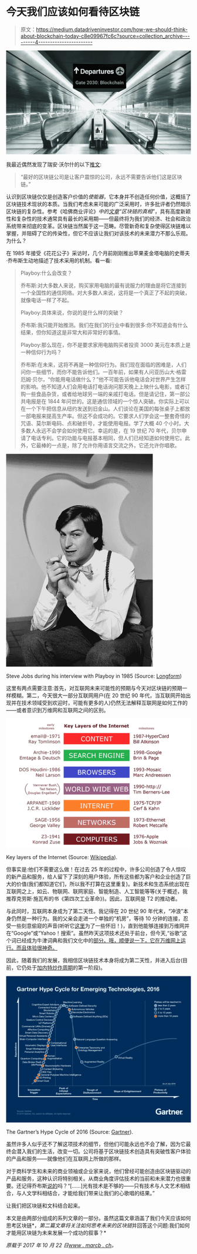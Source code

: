 # 今天我们应该如何看待区块链

> 原文：<https://medium.datadriveninvestor.com/how-we-should-think-about-blockchain-today-c8e09967fc6c?source=collection_archive---------4----------------------->

![](img/11e8dea29c5736e0230315177596dcff.png)

我最近偶然发现了瑞安·沃尔什的以下[推文](https://twitter.com/localbyproxy/status/897291454959058944):

> “最好的区块链公司是让客户震惊的公司，永远不需要告诉他们这是区块链。”

认识到区块链仅仅是创造客户价值的*使能器*，它本身并不创造任何价值，这概括了区块链技术现状的本质。当我们考虑未来可能的广泛采用时，许多批评者仍然暗示区块链的复杂性。参考《哈佛商业评论》*中的[文章](https://hbr.org/2017/01/the-truth-about-blockchain)“区块链的真相”*，具有高度新颖性和复杂性的技术通常具有最长的采用期——但最终将为我们的经济、社会和政治系统带来彻底的变革。区块链当然属于这一范畴。尽管新奇和复杂使得区块链难以掌握，并阻碍了它的传染性，但它不应该让我们对该技术的未来潜力不那么乐观。为什么？

在 1985 年接受《花花公子》采访时，几个月前刚刚推出苹果麦金塔电脑的史蒂夫·乔布斯生动地描述了技术采用的机制。看一看:

> Playboy:什么会改变？
> 
> 乔布斯:对大多数人来说，购买家用电脑的最有说服力的理由是将它连接到一个全国性的通信网络。对大多数人来说，这将是一个真正了不起的突破，就像电话一样了不起。
> 
> Playboy:具体来说，你说的是什么样的突破？
> 
> 乔布斯:我只能开始推测。我们在我们的行业中看到很多:你不知道会有什么结果，但你知道这是非常大和非常好的事情。
> 
> Playboy:那么现在，你不是要求家用电脑购买者投资 3000 美元在本质上是一种信仰行为吗？
> 
> 乔布斯:在未来，这将不再是一种信仰行为。我们现在面临的困难是，人们问你一些细节，而你不能告诉他们。一百年前，如果有人问亚历山大·格雷厄姆·贝尔，“你能用电话做什么？”他不可能告诉他电话会对世界产生怎样的影响。他不知道人们会用电话打电话询问那天晚上上映什么电影，或者订购一些食品杂货，或者给地球另一端的亲戚打电话。但是请记住，第一部公共电报是在 1844 年问世的。这是通信领域的一个惊人突破。你实际上可以在一个下午把信息从纽约发送到旧金山。人们谈论在美国的每张桌子上都放一部电报来提高生产率。但这不会成功的。它要求人们学会这一整套奇怪的咒语、莫尔斯电码、点和破折号，才能使用电报。学了大概 40 个小时。大多数人永远不会学会如何使用它。幸运的是，在 19 世纪 70 年代，贝尔申请了电话专利。它的功能与电报基本相同，但人们已经知道如何使用它。此外，它最棒的一点是，除了允许你用语言交流之外，它还允许你唱歌。

![](img/ffbcab019727246263746ec400c8941d.png)

Steve Jobs during his interview with Playboy in 1985 (Source: [Longform](http://reprints.longform.org/playboy-interview-steve-jobs))

这里有两点需要注意:首先，对互联网未来可能性的预期与今天对区块链的预期一样模糊。第二，今天很大一部分互联网用户(在 20 世纪 90 年代，当互联网开始出现并在技术领域受到欢迎时，可能有更多的人)仍然无法解释互联网是如何工作的——或者意识到万维网和互联网之间的区别。

![](img/3e2e074d117a8a54cc2b1ce43b3dbbd1.png)

Key layers of the Internet (Source: [Wikipedia](https://en.wikipedia.org/wiki/World_Wide_Web#/media/File:Internet_Key_Layers.png)).

但事实是:他们不需要这么做！在过去 25 年的过程中，许多公司创造了令人惊叹的新产品和服务，给人留下了深刻的用户体验，所有这些都为客户和企业创造了巨大的价值(我们都知道它们，所以我不打算在这里重复)。新技术和生态系统出现在互联网之上，如云、物联网、联网家庭、智能制造、人工智能等等(关于概述，我推荐克劳斯·施瓦布的书《第四次工业革命》)。因此，互联网是 T2 的推动者。

与此同时，互联网本身成为了第二天性。我记得在 20 世纪 90 年代末，“冲浪”本身仍然是一种行为。我的父亲会走进一个单独的“机房”，等待 10 分钟的连接，忍受一些刻意偷窥的声音(听听它[这里](https://www.youtube.com/watch?v=gsNaR6FRuO0)为了一些怀旧！)，直到他能够连接到万维网并在“Google”或“Yahoo！搜索”。虽然昨天这项技术还处于前台，但今天,“谷歌”这个词已经成为牛津词典和我们文化中的[部分。哦，顺便说一下，它在万维网上运行。而且体验很神奇。](https://en.oxforddictionaries.com/definition/google)

因此，随着我们的发展，我相信区块链技术本身将成为第二天性，并进入后台(目前，它仍处于[加内特炒作周期](https://www.gartner.com/smarterwithgartner/3-trends-appear-in-the-gartner-hype-cycle-for-emerging-technologies-2016/)的第一阶段)。

![](img/7e9c9ccbf7d206870c00c686443ca43d.png)

The Gartner’s Hype Cycle of 2016 (Source: [Gartner](https://www.gartner.com/smarterwithgartner/3-trends-appear-in-the-gartner-hype-cycle-for-emerging-technologies-2016/)).

虽然许多人似乎还不了解这项技术的细节，但他们可能永远也不会了解，因为它最终会潜入我们的生活，改变一切。公司将基于区块链技术创造具有突破性客户体验的产品和服务——就像他们在互联网上所做的那样。

对于商科学生和未来的商业领袖或企业家来说，他们曾经可能创造由区块链驱动的产品和服务，这种认识将特别相关。从商业角度评估技术的当前和未来潜力也很重要。还记得乔布斯[说的](https://www.newyorker.com/news/news-desk/steve-jobs-technology-alone-is-not-enough)吗？“[……]光有技术是不够的——只有技术与人文艺术相结合，与人文学科相结合，才能给我们带来让我们的心歌唱的结果。”

让我们把区块链和文科结合起来。

本文是由两部分组成的系列文章的一部分。虽然这篇文章涵盖了我们今天应该如何思考区块链*，*第二篇文章将关注如何思考未来的区块链*并回答这个问题:我们如何才能用区块链为未来发展一个成功的叙事？*

*原载于 2017 年 10 月 22 日*[*www . marcb . ch*](https://www.marcb.ch/publications/2017/10/22/how-we-should-think-about-blockchain)*。*